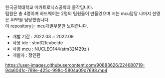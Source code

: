 한국공학대학교 메카트로닉스공학과 졸작입니다.  
팀원은 총 4명이며 하드웨어는 2명의 팀원들이 만들었으며 저는 mcu담당 나머지 한명은 APP을 담당했습니다.  
이 repository는 mcu개발부분만 보여줍니다.  
  
- 개발 기간 : 2022.03 ~ 2022.09  
- 사용 ide : stm32fcubeide  
- 사용 mcu : NUCLEO144(stm32f429zi)  
- 개발자 : 정인환


https://user-images.githubusercontent.com/90883626/224680719-9da6041c-789e-425c-998c-5804a09d7698.mp4

